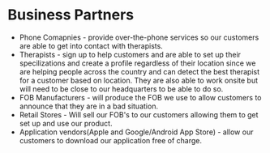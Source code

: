 <h1>Business Partners</h1>

<ul>
  <li>Phone Comapnies - provide over-the-phone services so our customers are able to get into contact with therapists.</li>
  
  <li>Therapists - sign up to help customers and are able to set up their specilizations and create a profile regardless of 
      their location since we are helping people across the country and can detect the best therapist for a customer based on location. 
      They are also able to work onsite but will need to be close to our headquarters to be able to do so.</li>
  
  <li>FOB Manufacturers - will produce the FOB we use to allow customers to announce that they are in a bad situation.</li>
  
  <li>Retail Stores - Will sell our FOB's to our customers allowing them to get set up and use our product.</li>
  
  <li>Application vendors(Apple and Google/Android App Store) - allow our customers to download our application free of charge.</li>
</ul>
